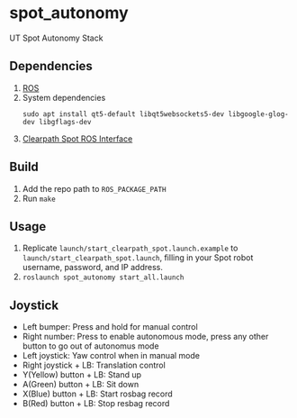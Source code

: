 # spot_autonomy

UT Spot Autonomy Stack

## Dependencies
1. [ROS](http://wiki.ros.org/ROS/Installation)
1. System dependencies
    ```
    sudo apt install qt5-default libqt5websockets5-dev libgoogle-glog-dev libgflags-dev
    ```
1. [Clearpath Spot ROS Interface](https://github.com/clearpathrobotics/spot_ros)

## Build
1. Add the repo path to `ROS_PACKAGE_PATH`
1. Run `make`

## Usage

1. Replicate `launch/start_clearpath_spot.launch.example` to `launch/start_clearpath_spot.launch`, filling in your Spot robot username, password, and IP address.
1. `roslaunch spot_autonomy start_all.launch`

## Joystick

* Left bumper: Press and hold for manual control
* Right number: Press to enable autonomous mode, press any other button to go out of autonomus mode
* Left joystick: Yaw control when in manual mode
* Right joystick + LB: Translation control
* Y(Yellow) button + LB: Stand up
* A(Green) button + LB: Sit down
* X(Blue) button + LB: Start rosbag record
* B(Red) button + LB: Stop resbag record

